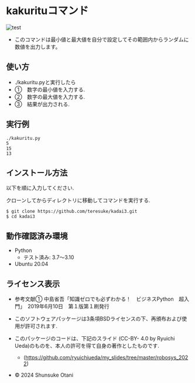 # kakurituコマンド

![test](https://github.com/teresuke/kadai3/actions/workflows/test.yml/badge.svg)
  * このコマンドは最小値と最大値を自分で設定してその範囲内からランダムに数値を出力します。

## 使い方
  * ./kakuritu.pyと実行したら
  * ➀　数字の最小値を入力する.
  * ➁　数字の最大値を入力する.
  * ➂　結果が出力される.



## 実行例
```
./kakuritu.py
5
15
13
```

## インストール方法

以下を順に入力してください.

クローンしてからディレクトリに移動してコマンドを実行する.
```
$ git clone https://github.com/teresuke/kadai3.git
$ cd kadai3
```

## 動作確認済み環境
* Python
  * テスト済み: 3.7〜3.10
* Ubuntu 20.04

## ライセンス表示
  * 参考文献➀
  中島省吾「知識ゼロでも必ずわかる！　ビジネスPython　超入門」　2019年6月10日　第１版第１刷発行

  * このソフトウェアパッケージは3条項BSDライセンスの下、再頒布および使用が許可されます.
  * このパッケージのコードは、下記のスライド (CC-BY- 4.0 by Ryuichi Ueda)のものを、本人の許可を得て自身の著作としたものです.
    * (https://github.com/ryuichiueda/my_slides/tree/master/robosys_2022)

  * © 2024 Shunsuke Otani
